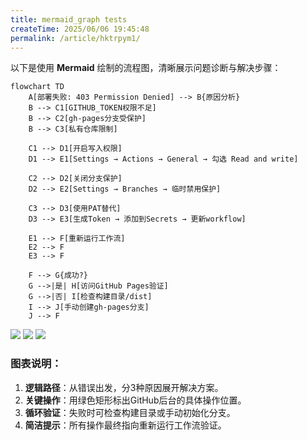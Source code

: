 ```yaml
---
title: mermaid_graph tests
createTime: 2025/06/06 19:45:48
permalink: /article/hktrpym1/
---
```



以下是使用 **Mermaid** 绘制的流程图，清晰展示问题诊断与解决步骤：

```mermaid
flowchart TD
    A[部署失败: 403 Permission Denied] --> B{原因分析}
    B --> C1[GITHUB_TOKEN权限不足]
    B --> C2[gh-pages分支受保护]
    B --> C3[私有仓库限制]

    C1 --> D1[开启写入权限]
    D1 --> E1[Settings → Actions → General → 勾选 Read and write]
    
    C2 --> D2[关闭分支保护]
    D2 --> E2[Settings → Branches → 临时禁用保护]
    
    C3 --> D3[使用PAT替代]
    D3 --> E3[生成Token → 添加到Secrets → 更新workflow]

    E1 --> F[重新运行工作流]
    E2 --> F
    E3 --> F

    F --> G{成功?}
    G -->|是| H[访问GitHub Pages验证]
    G -->|否| I[检查构建目录/dist]
    I --> J[手动创建gh-pages分支]
    J --> F
```

![ ](/public/preview/image/blog_898d5c1ed21b0ef4a9c4227d9bc451da81cb3eb0.jpg)
![ ](/public/preview/image/blog_2881057-605fc10a4f-00000003.webp)
![ ](/public/preview/image/beer-pilot.jpg)

### 图表说明：
1. **逻辑路径**：从错误出发，分3种原因展开解决方案。
2. **关键操作**：用绿色矩形标出GitHub后台的具体操作位置。
3. **循环验证**：失败时可检查构建目录或手动初始化分支。
4. **简洁提示**：所有操作最终指向重新运行工作流验证。
